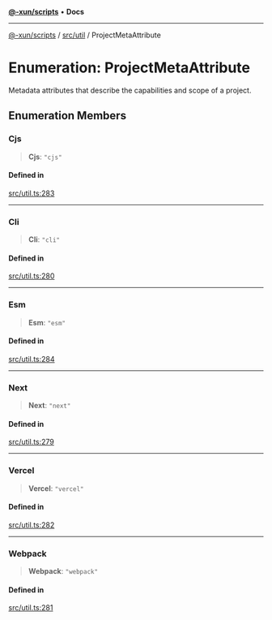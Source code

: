 [**@-xun/scripts**](../../../README.md) • **Docs**

***

[@-xun/scripts](../../../README.md) / [src/util](../README.md) / ProjectMetaAttribute

# Enumeration: ProjectMetaAttribute

Metadata attributes that describe the capabilities and scope of a project.

## Enumeration Members

### Cjs

> **Cjs**: `"cjs"`

#### Defined in

[src/util.ts:283](https://github.com/Xunnamius/xscripts/blob/0bf89cad7426062a1d0f1ed6b9e69c1e60c734aa/src/util.ts#L283)

***

### Cli

> **Cli**: `"cli"`

#### Defined in

[src/util.ts:280](https://github.com/Xunnamius/xscripts/blob/0bf89cad7426062a1d0f1ed6b9e69c1e60c734aa/src/util.ts#L280)

***

### Esm

> **Esm**: `"esm"`

#### Defined in

[src/util.ts:284](https://github.com/Xunnamius/xscripts/blob/0bf89cad7426062a1d0f1ed6b9e69c1e60c734aa/src/util.ts#L284)

***

### Next

> **Next**: `"next"`

#### Defined in

[src/util.ts:279](https://github.com/Xunnamius/xscripts/blob/0bf89cad7426062a1d0f1ed6b9e69c1e60c734aa/src/util.ts#L279)

***

### Vercel

> **Vercel**: `"vercel"`

#### Defined in

[src/util.ts:282](https://github.com/Xunnamius/xscripts/blob/0bf89cad7426062a1d0f1ed6b9e69c1e60c734aa/src/util.ts#L282)

***

### Webpack

> **Webpack**: `"webpack"`

#### Defined in

[src/util.ts:281](https://github.com/Xunnamius/xscripts/blob/0bf89cad7426062a1d0f1ed6b9e69c1e60c734aa/src/util.ts#L281)
